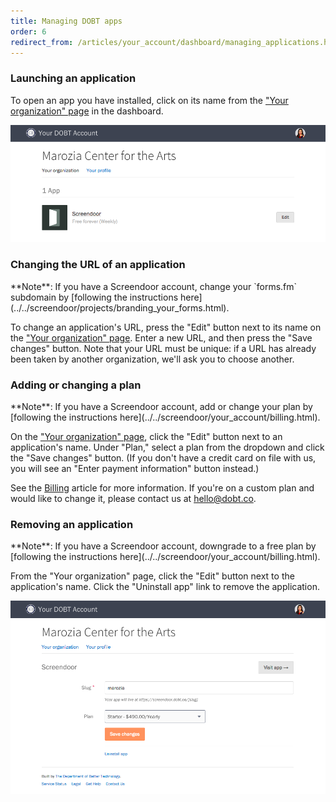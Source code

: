 ```yaml
---
title: Managing DOBT apps
order: 6
redirect_from: /articles/your_account/dashboard/managing_applications.html
---
```


### Launching an application

To open an app you have installed, click on its name from the ["Your organization" page](https://dashboard.dobt.co/organization/) in the dashboard.

![Launching an application.](../images/launch_app.png)

### Changing the URL of an application

<div class='alert'>
    **Note**: If you have a Screendoor account, change your `forms.fm` subdomain by [following the instructions here](../../screendoor/projects/branding_your_forms.html).
</div>


To change an application's URL, press the "Edit" button next to its name on the ["Your organization" page](https://dashboard.dobt.co/organization/). Enter a new URL, and then press the "Save changes" button. Note that your URL must be unique: if a URL has already been taken by another organization, we'll ask you to choose another.

### Adding or changing a plan

<div class='alert'>
    **Note**: If you have a Screendoor account, add or change your plan by [following the instructions here](../../screendoor/your_account/billing.html).
</div>

On the ["Your organization" page](https://dashboard.dobt.co/organization/), click the "Edit" button next to an application's name. Under "Plan," select a plan from the dropdown and click the "Save changes" button. (If you don't have a credit card on file with us, you will see an "Enter payment information" button instead.)

See the [Billing](billing.html) article for more information. If you're on a custom plan and would like to change it, please contact us at [hello@dobt.co](mailto:hello@dobt.co).

### Removing an application

<div class='alert'>
    **Note**: If you have a Screendoor account, downgrade to a free plan by [following the instructions here](../../screendoor/your_account/billing.html).
</div>

From the "Your organization" page, click the "Edit" button next to the application's name. Click the "Uninstall app" link to remove the application.

![app settings](../images/app_settings.png)

